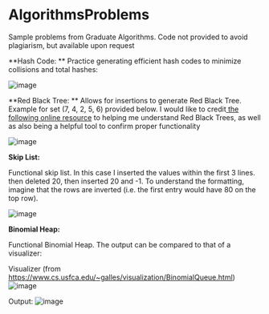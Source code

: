 # AlgorithmsProblems
Sample problems from Graduate Algorithms. Code not provided to avoid plagiarism, but available upon request

**Hash Code:
**
Practice generating efficient hash codes to minimize collisions and total hashes: 

![image](https://github.com/VasilisGadala/AlgorithmsProblems/assets/30811770/547012f9-8446-4a93-8e64-f75fad69cb52)

**Red Black Tree:
**
Allows for insertions to generate Red Black Tree. Example for set (7, 4, 2, 5, 6) provided below. I would like to credit[ the following online resource](https://www.cs.usfca.edu/~galles/visualization/RedBlack.html) to helping me understand Red Black Trees, as well as also being a helpful tool to confirm proper functionality

![image](https://github.com/VasilisGadala/AlgorithmsProblems/assets/30811770/93227cfd-b616-4914-b9ac-c174863e25dc)

**Skip List:**

Functional skip list. In this case I inserted the values within the first 3 lines. then deleted 20, then inserted 20 and -1. To understand the formatting, imagine that the rows are inverted (i.e. the first entry would have 80 on the top row). 

![image](https://github.com/VasilisGadala/AlgorithmsProblems/assets/30811770/be472c8f-c6b8-4e6e-9889-e406d141341e)

**Binomial Heap:**

Functional Binomial Heap. The output can be compared to that of a visualizer:

Visualizer (from https://www.cs.usfca.edu/~galles/visualization/BinomialQueue.html)
![image](https://github.com/VasilisGadala/AlgorithmsProblems/assets/30811770/7c925072-8ed1-4bbc-af9a-b8e67075ca2e)

Output:
![image](https://github.com/VasilisGadala/AlgorithmsProblems/assets/30811770/6f9b9897-001d-451c-93f2-55689038171c)



